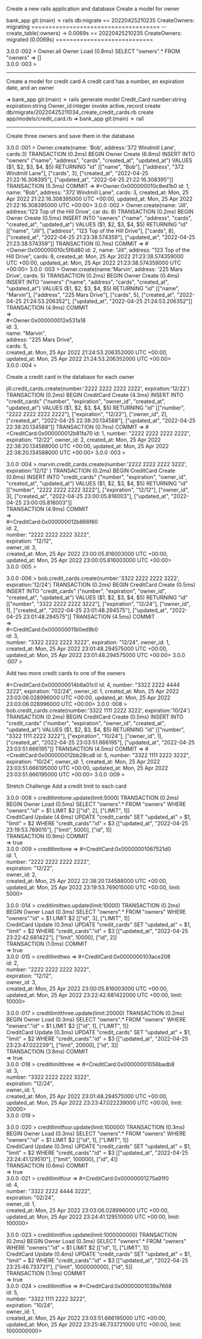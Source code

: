  Create a new rails application and database
Create a model for owner
 
 bank_app git:(main) ✗ rails db:migrate
== 20220425210235 CreateOwners: migrating =====================================
-- create_table(:owners)
   -> 0.0069s
== 20220425210235 CreateOwners: migrated (0.0069s) ============================

3.0.0 :002 > Owner.all
  Owner Load (0.8ms)  SELECT "owners".* FROM "owners"
 => []                                                       
3.0.0 :003 > 

-----------------------------------------
Create a model for credit card
A credit card has a number, an expiration date, and an owner

➜  bank_app git:(main) ✗ rails generate model Credit_Card number:string expiration:string Owner_id:integer
      invoke  active_record
      create    db/migrate/20220425211034_create_credit_cards.rb
      create    app/models/credit_card.rb
➜  bank_app git:(main) ✗ rail  

--------------------------------------------

Create three owners and save them in the database

3.0.0 :001 > Owner.create(name: 'Bob', address:'372 Windmill Lane', cards:3)
  TRANSACTION (0.2ms)  BEGIN
  Owner Create (6.8ms)  INSERT INTO "owners" ("name", "address", "cards", "created_at", "updated_at") VALUES ($1, $2, $3, $4, $5) RETURNING "id"  [["name", "Bob"], ["address", "372 Windmill Lane"], ["cards", 3], ["created_at", "2022-04-25 21:22:16.308395"], ["updated_at", "2022-04-25 21:22:16.308395"]]                 
  TRANSACTION (5.3ms)  COMMIT                                                   
 =>                                                                             
#<Owner:0x000000010c8ed1b0                                                      
 id: 1,                                                                         
 name: "Bob",                                                                   
 address: "372 Windmill Lane",                                                  
 cards: 3,                                                                      
 created_at: Mon, 25 Apr 2022 21:22:16.308395000 UTC +00:00,                    
 updated_at: Mon, 25 Apr 2022 21:22:16.308395000 UTC +00:00>                    
3.0.0 :002 > Owner.create(name: 'Jill', address:'123 Top of the Hill Drive', car
ds: 8)
  TRANSACTION (0.2ms)  BEGIN
  Owner Create (0.5ms)  INSERT INTO "owners" ("name", "address", "cards", "created_at", "updated_at") VALUES ($1, $2, $3, $4, $5) RETURNING "id"  [["name", "Jill"], ["address", "123 Top of the Hill Drive"], ["cards", 8], ["created_at", "2022-04-25 21:23:38.574359"], ["updated_at", "2022-04-25 21:23:38.574359"]]        
  TRANSACTION (0.7ms)  COMMIT                                                   
 =>                                                                             
#<Owner:0x000000010c5f6d80                                                      
 id: 2,                                                                         
 name: "Jill",                                                                  
 address: "123 Top of the Hill Drive",                                          
 cards: 8,                                                                      
 created_at: Mon, 25 Apr 2022 21:23:38.574359000 UTC +00:00,                    
 updated_at: Mon, 25 Apr 2022 21:23:38.574359000 UTC +00:00>                    
3.0.0 :003 > Owner.create(name:'Marvin', address: '225 Mars Drive', cards: 5)
  TRANSACTION (0.2ms)  BEGIN
  Owner Create (0.4ms)  INSERT INTO "owners" ("name", "address", "cards", "created_at", "updated_at") VALUES ($1, $2, $3, $4, $5) RETURNING "id"  [["name", "Marvin"], ["address", "225 Mars Drive"], ["cards", 5], ["created_at", "2022-04-25 21:24:53.206352"], ["updated_at", "2022-04-25 21:24:53.206352"]]                 
  TRANSACTION (4.9ms)  COMMIT                                                   
 =>                                                                             
#<Owner:0x000000012e531a18                                                      
 id: 3,                                                                         
 name: "Marvin",                                                                
 address: "225 Mars Drive",                                                     
 cards: 5,                                                                      
 created_at: Mon, 25 Apr 2022 21:24:53.206352000 UTC +00:00,                    
 updated_at: Mon, 25 Apr 2022 21:24:53.206352000 UTC +00:00>                    
3.0.0 :004 > 


Create a credit card in the database for each owner

jill.credit_cards.create(number:'2222 2222 2222 2222', expiration:'12/22')
  TRANSACTION (0.2ms)  BEGIN
  CreditCard Create (4.3ms)  INSERT INTO "credit_cards" ("number", "expiration", "owner_id", "created_at", "updated_at") VALUES ($1, $2, $3, $4, $5) RETURNING "id"  [["number", "2222 2222 2222 2222"], ["expiration", "12/22"], ["owner_id", 2], ["created_at", "2022-04-25 22:38:20.134588"], ["updated_at", "2022-04-25 22:38:20.134588"]]
  TRANSACTION (0.7ms)  COMMIT
 => 
#<CreditCard:0x000000012b81fa70
 id: 1,
 number: "2222 2222 2222 2222",
 expiration: "12/22",
 owner_id: 2,
 created_at: Mon, 25 Apr 2022 22:38:20.134588000 UTC +00:00,
 updated_at: Mon, 25 Apr 2022 22:38:20.134588000 UTC +00:00> 
3.0.0 :003 > 




3.0.0 :004 > marvin.credit_cards.create(number:'2222 2222 2222 3222', expiration:'12/12'
)
  TRANSACTION (0.2ms)  BEGIN
  CreditCard Create (0.6ms)  INSERT INTO "credit_cards" ("number", "expiration", "owner_id", "created_at", "updated_at") VALUES ($1, $2, $3, $4, $5) RETURNING "id"  [["number", "2222 2222 2222 3222"], ["expiration", "12/12"], ["owner_id", 3], ["created_at", "2022-04-25 23:00:05.816003"], ["updated_at", "2022-04-25 23:00:05.816003"]]                  
  TRANSACTION (4.9ms)  COMMIT                                                           
 =>                                                                                     
#<CreditCard:0x000000012b866f60                                                         
 id: 2,                                                                                 
 number: "2222 2222 2222 3222",                                                         
 expiration: "12/12",                                                                   
 owner_id: 3,                                                                           
 created_at: Mon, 25 Apr 2022 23:00:05.816003000 UTC +00:00,                            
 updated_at: Mon, 25 Apr 2022 23:00:05.816003000 UTC +00:00>                            
3.0.0 :005 > 




3.0.0 :006 >  bob.credit_cards.create(number:'3322 2222 2222 3222', expiration:'12/24')
  TRANSACTION (0.2ms)  BEGIN
  CreditCard Create (0.5ms)  INSERT INTO "credit_cards" ("number", "expiration", "owner_id", "created_at", "updated_at") VALUES ($1, $2, $3, $4, $5) RETURNING "id"  [["number", "3322 2222 2222 3222"], ["expiration", "12/24"], ["owner_id", 1], ["created_at", "2022-04-25 23:01:48.294575"], ["updated_at", "2022-04-25 23:01:48.294575"]]
  TRANSACTION (4.5ms)  COMMIT                                      
 =>                                                                
#<CreditCard:0x000000011b0ed9b0                                    
 id: 3,                                                            
 number: "3322 2222 2222 3222",
 expiration: "12/24",
 owner_id: 1,
 created_at: Mon, 25 Apr 2022 23:01:48.294575000 UTC +00:00,
 updated_at: Mon, 25 Apr 2022 23:01:48.294575000 UTC +00:00> 
3.0.0 :007 > 




Add two more credit cards to one of the owners

#<CreditCard:0x000000014b6a01c0
 id: 4,
 number: "3322 2222 4444 3222",
 expiration: "02/24",
 owner_id: 1,
 created_at: Mon, 25 Apr 2022 23:03:06.028996000 UTC +00:00,
 updated_at: Mon, 25 Apr 2022 23:03:06.028996000 UTC +00:00> 
3.0.0 :008 > bob.credit_cards.create(number:'3322 1111 2222 3222', expiration:'10/24')
  TRANSACTION (0.2ms)  BEGIN
  CreditCard Create (0.5ms)  INSERT INTO "credit_cards" ("number", "expiration", "owner_id", "created_at", "updated_at") VALUES ($1, $2, $3, $4, $5) RETURNING "id"  [["number", "3322 1111 2222 3222"], ["expiration", "10/24"], ["owner_id", 1], ["created_at", "2022-04-25 23:03:51.666195"], ["updated_at", "2022-04-25 23:03:51.666195"]]
  TRANSACTION (4.5ms)  COMMIT
 => 
#<CreditCard:0x000000012bb28ca8
 id: 5,
 number: "3322 1111 2222 3222",
 expiration: "10/24",
 owner_id: 1,
 created_at: Mon, 25 Apr 2022 23:03:51.666195000 UTC +00:00,
 updated_at: Mon, 25 Apr 2022 23:03:51.666195000 UTC +00:00> 
3.0.0 :009 > 


Stretch Challenge
Add a credit limit to each card

3.0.0 :008 > creditlimitone.update(limit:5000)
  TRANSACTION (0.2ms)  BEGIN
  Owner Load (0.5ms)  SELECT "owners".* FROM "owners" WHERE "owners"."id" = $1 LIMIT $2  [["id", 2], ["LIMIT", 1]]                                                         
  CreditCard Update (4.6ms)  UPDATE "credit_cards" SET "updated_at" = $1, "limit" = $2 WHERE "credit_cards"."id" = $3  [["updated_at", "2022-04-25 23:19:53.769015"], ["limit", 5000], ["id", 1]]                                                                  
  TRANSACTION (0.9ms)  COMMIT                                                      
 => true                                                                           
3.0.0 :009 > creditlimitone
 => 
#<CreditCard:0x00000001067521d0                                                    
 id: 1,                                                               
 number: "2222 2222 2222 2222",                                       
 expiration: "12/22",                                                 
 owner_id: 2,                                                         
 created_at: Mon, 25 Apr 2022 22:38:20.134588000 UTC +00:00,
 updated_at: Mon, 25 Apr 2022 23:19:53.769015000 UTC +00:00,
 limit: 5000>   

 3.0.0 :014 > creditlimittwo.update(limit:10000)
  TRANSACTION (0.2ms)  BEGIN
  Owner Load (0.3ms)  SELECT "owners".* FROM "owners" WHERE "owners"."id" = $1 LIMIT $2  [["id", 3], ["LIMIT", 1]]                                                              
  CreditCard Update (0.3ms)  UPDATE "credit_cards" SET "updated_at" = $1, "limit" = $2 WHERE "credit_cards"."id" = $3  [["updated_at", "2022-04-25 23:22:42.681422"], ["limit", 10000], ["id", 2]]                                                                      
  TRANSACTION (1.0ms)  COMMIT                                                           
 => true                                                                                
3.0.0 :015 > creditlimittwo
 => 
#<CreditCard:0x0000000103ace208                                       
 id: 2,                                                               
 number: "2222 2222 2222 3222",                                       
 expiration: "12/12",                                                 
 owner_id: 3,                                                         
 created_at: Mon, 25 Apr 2022 23:00:05.816003000 UTC +00:00,
 updated_at: Mon, 25 Apr 2022 23:22:42.681422000 UTC +00:00,
 limit: 10000>            

  3.0.0 :017 > creditlimitthree.update(limit:20000)
  TRANSACTION (0.2ms)  BEGIN
  Owner Load (0.3ms)  SELECT "owners".* FROM "owners" WHERE "owners"."id" = $1 LIMIT $2  [["id", 1], ["LIMIT", 1]]                                                         
  CreditCard Update (0.3ms)  UPDATE "credit_cards" SET "updated_at" = $1, "limit" = $2 WHERE "credit_cards"."id" = $3  [["updated_at", "2022-04-25 23:23:47.022239"], ["limit", 20000], ["id", 3]]                                                                 
  TRANSACTION (3.8ms)  COMMIT                                                      
 => true                                                                           
3.0.0 :018 > creditlimitthree
 => 
#<CreditCard:0x00000001056badb8                                         
 id: 3,                                                                 
 number: "3322 2222 2222 3222",                                         
 expiration: "12/24",                                                   
 owner_id: 1,                                                           
 created_at: Mon, 25 Apr 2022 23:01:48.294575000 UTC +00:00,
 updated_at: Mon, 25 Apr 2022 23:23:47.022239000 UTC +00:00,
 limit: 20000>                
3.0.0 :019 > 
             


3.0.0 :020 > creditlimitfour.update(limit:100000)
  TRANSACTION (0.3ms)  BEGIN
  Owner Load (0.3ms)  SELECT "owners".* FROM "owners" WHERE "owners"."id" = $1 LIMIT $2  [["id", 1], ["LIMIT", 1]]                                                        
  CreditCard Update (0.3ms)  UPDATE "credit_cards" SET "updated_at" = $1, "limit" = $2 WHERE "credit_cards"."id" = $3  [["updated_at", "2022-04-25 23:24:41.129510"], ["limit", 100000], ["id", 4]]                                                               
  TRANSACTION (0.6ms)  COMMIT                                                     
 => true                                                                          
3.0.0 :021 > creditlimitfour
 => 
#<CreditCard:0x00000001275a91f0                                        
 id: 4,                                                                
 number: "3322 2222 4444 3222",                                        
 expiration: "02/24",                                                  
 owner_id: 1,                                                          
 created_at: Mon, 25 Apr 2022 23:03:06.028996000 UTC +00:00,
 updated_at: Mon, 25 Apr 2022 23:24:41.129510000 UTC +00:00,
 limit: 100000>                     


3.0.0 :023 > creditlimitfive.update(limit:1000000000)
  TRANSACTION (0.2ms)  BEGIN
  Owner Load (0.3ms)  SELECT "owners".* FROM "owners" WHERE "owners"."id" = $1 LIMIT $2  [["id", 1], ["LIMIT", 1]]                                                        
  CreditCard Update (0.4ms)  UPDATE "credit_cards" SET "updated_at" = $1, "limit" = $2 WHERE "credit_cards"."id" = $3  [["updated_at", "2022-04-25 23:25:46.733721"], ["limit", 1000000000], ["id", 5]]                                                           
  TRANSACTION (1.1ms)  COMMIT                                                     
 => true                                                                          
3.0.0 :024 > creditlimitfive
 => 
#<CreditCard:0x00000001039a7668                                        
 id: 5,                                                                
 number: "3322 1111 2222 3222",                                        
 expiration: "10/24",                                                  
 owner_id: 1,                                                          
 created_at: Mon, 25 Apr 2022 23:03:51.666195000 UTC +00:00,
 updated_at: Mon, 25 Apr 2022 23:25:46.733721000 UTC +00:00,
 limit: 1000000000>           